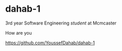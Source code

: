 # dahab-1
3rd year Software Engineering *student* at Mcmcaster

How are you

https://github.com/YoussefDahab/dahab-1